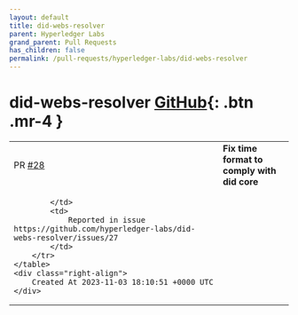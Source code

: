```yaml
---
layout: default
title: did-webs-resolver
parent: Hyperledger Labs
grand_parent: Pull Requests
has_children: false
permalink: /pull-requests/hyperledger-labs/did-webs-resolver
---
```


# did-webs-resolver <span class="fs-3 right-align">[GitHub](https://github.com/hyperledger-labs/did-webs-resolver){: .btn .mr-4 }</span>


<div>
    <table>
        <tr>
            <td>
                PR <a href="https://github.com/hyperledger-labs/did-webs-resolver/pull/28" class=".btn">#28</a>
            </td>
            <td>
                <b>
                    Fix time format to comply with did core
                </b>
            </td>
        </tr>
        <tr>
            <td>
                
            </td>
            <td>
                Reported in issue https://github.com/hyperledger-labs/did-webs-resolver/issues/27
            </td>
        </tr>
    </table>
    <div class="right-align">
        Created At 2023-11-03 18:10:51 +0000 UTC
    </div>
</div>

